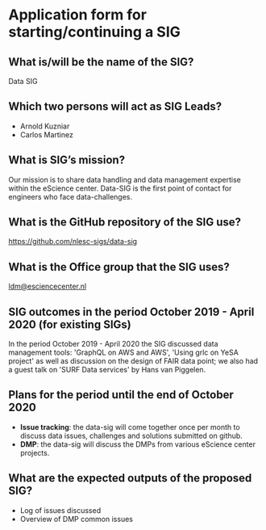 # Application form for starting/continuing a SIG

## What is/will be the name of the SIG?
Data SIG

## Which two persons will act as SIG Leads?
 - Arnold Kuzniar
 - Carlos Martinez

## What is SIG’s mission?
Our mission is to share data handling and data management expertise within the eScience center. Data-SIG is the first point of contact for engineers who face data-challenges.

## What is the GitHub repository of the SIG use?
https://github.com/nlesc-sigs/data-sig

## What is the Office group that the SIG uses?
ldm@esciencecenter.nl

## SIG outcomes in the period October 2019 - April 2020 (for existing SIGs)
In the period October 2019 - April 2020 the SIG discussed data management tools: 'GraphQL on AWS and AWS', 'Using grlc on YeSA project' as well as discussion on the design of FAIR data point; we also had a guest talk on	'SURF Data services' by Hans van Piggelen.

## Plans for the period until the end of October 2020
- **Issue tracking**: the data-sig will come together once per month to discuss data issues, challenges and solutions submitted on github.
- **DMP**: the data-sig will discuss the DMPs from various eScience center projects.

## What are the expected outputs of the proposed SIG?
- Log of issues discussed
- Overview of DMP common issues

